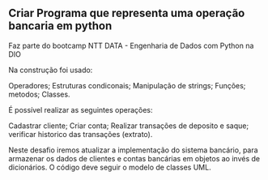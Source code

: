 ## Criar Programa que representa uma operação bancaria em python

Faz parte do bootcamp NTT DATA - Engenharia de Dados com Python na DIO

Na construção foi usado:

Operadores;
Estruturas condiconais;
Manipulação de strings;
Funções;
metodos;
Classes.



É possível realizar as seguintes operações:

Cadastrar cliente;
Criar conta;
Realizar transações de deposito e saque;
verificar historico das transações (extrato).






Neste desafio iremos atualizar a implementação do sistema bancário, para armazenar os dados de clientes e contas bancárias em objetos ao invés de dicionários. O código deve seguir o modelo de classes UML.
